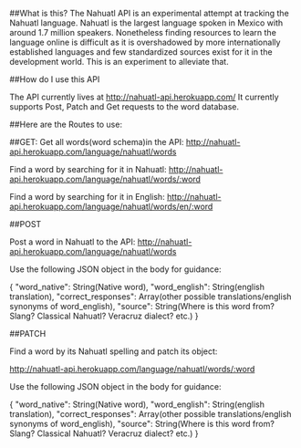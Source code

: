 ##What is this?
The Nahuatl API is an experimental attempt at tracking the Nahuatl language. 
Nahuatl is the largest language spoken in Mexico with around 1.7 million speakers.
Nonetheless finding resources to learn the language online is difficult as it is 
overshadowed by more internationally established languages and few standardized sources
exist for it in the development world. This is an experiment to alleviate that.

##How do I use this API 

The API currently lives at http://nahuatl-api.herokuapp.com/
It currently supports Post, Patch and Get requests to the word database.

##Here are the Routes to use:

##GET:
Get all words(word schema)in the API:
http://nahuatl-api.herokuapp.com/language/nahuatl/words

Find a word by searching for it in Nahuatl:
http://nahuatl-api.herokuapp.com/language/nahuatl/words/:word

Find a word by searching for it in English:
http://nahuatl-api.herokuapp.com/language/nahuatl/words/en/:word

##POST

Post a word in Nahuatl to the API:
http://nahuatl-api.herokuapp.com/language/nahuatl/words

Use the following JSON object in the body for guidance:

{
	"word_native": String(Native word),
	"word_english": String(english translation),
	"correct_responses": Array(other possible translations/english synonyms of word_english),
	"source": String(Where is this word from? Slang? Classical Nahuatl? Veracruz dialect? etc.)
}

##PATCH

Find a word by its Nahuatl spelling and patch its object:

http://nahuatl-api.herokuapp.com/language/nahuatl/words/:word

Use the following JSON object in the body for guidance:

{
	"word_native": String(Native word),
	"word_english": String(english translation),
	"correct_responses": Array(other possible translations/english synonyms of word_english),
	"source": String(Where is this word from? Slang? Classical Nahuatl? Veracruz dialect? etc.)
}